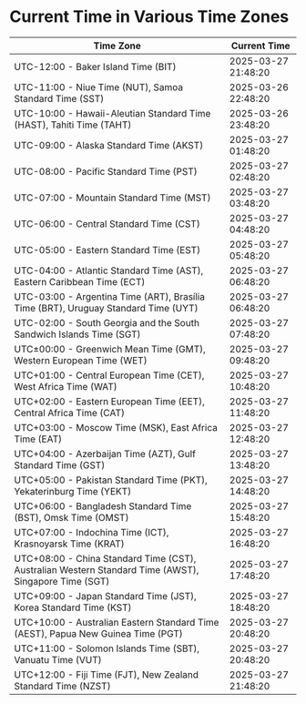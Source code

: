 # Current Time in Various Time Zones

| Time Zone | Current Time |
|-----------|--------------|
| UTC-12:00 - Baker Island Time (BIT) | 2025-03-27 21:48:20 |
| UTC-11:00 - Niue Time (NUT), Samoa Standard Time (SST) | 2025-03-26 22:48:20 |
| UTC-10:00 - Hawaii-Aleutian Standard Time (HAST), Tahiti Time (TAHT) | 2025-03-26 23:48:20 |
| UTC-09:00 - Alaska Standard Time (AKST) | 2025-03-27 01:48:20 |
| UTC-08:00 - Pacific Standard Time (PST) | 2025-03-27 02:48:20 |
| UTC-07:00 - Mountain Standard Time (MST) | 2025-03-27 03:48:20 |
| UTC-06:00 - Central Standard Time (CST) | 2025-03-27 04:48:20 |
| UTC-05:00 - Eastern Standard Time (EST) | 2025-03-27 05:48:20 |
| UTC-04:00 - Atlantic Standard Time (AST), Eastern Caribbean Time (ECT) | 2025-03-27 06:48:20 |
| UTC-03:00 - Argentina Time (ART), Brasília Time (BRT), Uruguay Standard Time (UYT) | 2025-03-27 06:48:20 |
| UTC-02:00 - South Georgia and the South Sandwich Islands Time (SGT) | 2025-03-27 07:48:20 |
| UTC±00:00 - Greenwich Mean Time (GMT), Western European Time (WET) | 2025-03-27 09:48:20 |
| UTC+01:00 - Central European Time (CET), West Africa Time (WAT) | 2025-03-27 10:48:20 |
| UTC+02:00 - Eastern European Time (EET), Central Africa Time (CAT) | 2025-03-27 11:48:20 |
| UTC+03:00 - Moscow Time (MSK), East Africa Time (EAT) | 2025-03-27 12:48:20 |
| UTC+04:00 - Azerbaijan Time (AZT), Gulf Standard Time (GST) | 2025-03-27 13:48:20 |
| UTC+05:00 - Pakistan Standard Time (PKT), Yekaterinburg Time (YEKT) | 2025-03-27 14:48:20 |
| UTC+06:00 - Bangladesh Standard Time (BST), Omsk Time (OMST) | 2025-03-27 15:48:20 |
| UTC+07:00 - Indochina Time (ICT), Krasnoyarsk Time (KRAT) | 2025-03-27 16:48:20 |
| UTC+08:00 - China Standard Time (CST), Australian Western Standard Time (AWST), Singapore Time (SGT) | 2025-03-27 17:48:20 |
| UTC+09:00 - Japan Standard Time (JST), Korea Standard Time (KST) | 2025-03-27 18:48:20 |
| UTC+10:00 - Australian Eastern Standard Time (AEST), Papua New Guinea Time (PGT) | 2025-03-27 20:48:20 |
| UTC+11:00 - Solomon Islands Time (SBT), Vanuatu Time (VUT) | 2025-03-27 20:48:20 |
| UTC+12:00 - Fiji Time (FJT), New Zealand Standard Time (NZST) | 2025-03-27 21:48:20 |
